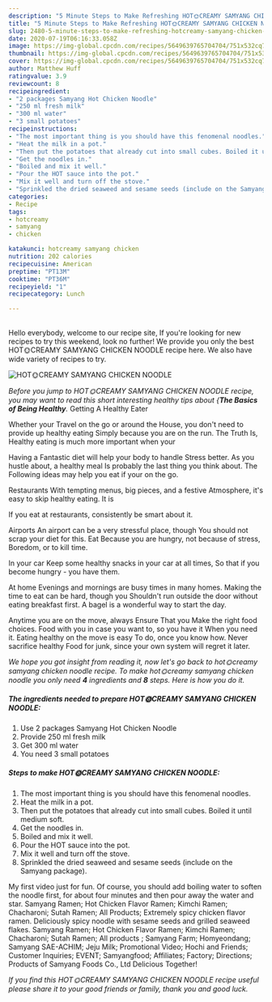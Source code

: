 ```yaml
---
description: "5 Minute Steps to Make Refreshing HOT🌞CREAMY SAMYANG CHICKEN NOODLE"
title: "5 Minute Steps to Make Refreshing HOT🌞CREAMY SAMYANG CHICKEN NOODLE"
slug: 2480-5-minute-steps-to-make-refreshing-hotcreamy-samyang-chicken-noodle
date: 2020-07-19T06:16:33.058Z
image: https://img-global.cpcdn.com/recipes/5649639765704704/751x532cq70/hot🌞creamy-samyang-chicken-noodle-recipe-main-photo.jpg
thumbnail: https://img-global.cpcdn.com/recipes/5649639765704704/751x532cq70/hot🌞creamy-samyang-chicken-noodle-recipe-main-photo.jpg
cover: https://img-global.cpcdn.com/recipes/5649639765704704/751x532cq70/hot🌞creamy-samyang-chicken-noodle-recipe-main-photo.jpg
author: Matthew Huff
ratingvalue: 3.9
reviewcount: 8
recipeingredient:
- "2 packages Samyang Hot Chicken Noodle"
- "250 ml fresh milk"
- "300 ml water"
- "3 small potatoes"
recipeinstructions:
- "The most important thing is you should have this fenomenal noodles."
- "Heat the milk in a pot."
- "Then put the potatoes that already cut into small cubes. Boiled it until medium soft."
- "Get the noodles in."
- "Boiled and mix it well."
- "Pour the HOT sauce into the pot."
- "Mix it well and turn off the stove."
- "Sprinkled the dried seaweed and sesame seeds (include on the Samyang package)."
categories:
- Recipe
tags:
- hotcreamy
- samyang
- chicken

katakunci: hotcreamy samyang chicken 
nutrition: 202 calories
recipecuisine: American
preptime: "PT13M"
cooktime: "PT36M"
recipeyield: "1"
recipecategory: Lunch

---
```

<br>
Hello everybody, welcome to our recipe site, If you're looking for new recipes to try this weekend, look no further! We provide you only the best HOT🌞CREAMY SAMYANG CHICKEN NOODLE recipe here. We also have wide variety of recipes to try.
<br>


![HOT🌞CREAMY SAMYANG CHICKEN NOODLE](https://img-global.cpcdn.com/recipes/5649639765704704/751x532cq70/hot🌞creamy-samyang-chicken-noodle-recipe-main-photo.jpg)

<i>Before you jump to HOT🌞CREAMY SAMYANG CHICKEN NOODLE recipe, you may want to read this short interesting healthy tips about {<strong>The Basics of Being Healthy</strong>.</i>
Getting A Healthy Eater

Whether your Travel on the go or around the
House, you don't need to provide up healthy eating
Simply because you are on the run. The Truth Is,
Healthy eating is much more important when your


Having a Fantastic diet will help your body to handle
Stress better. As you hustle about, a healthy meal
Is probably the last thing you think about. The
Following ideas may help you eat if your on the go.

Restaurants
With tempting menus, big pieces, and a festive
Atmosphere, it's easy to skip healthy eating. It is 


If you eat at restaurants, consistently be smart
about it.

Airports
An airport can be a very stressful place, though 
You should not scrap your diet for this. Eat
Because you are hungry, not because of stress,
Boredom, or to kill time.

In your car
Keep some healthy snacks in your car at all times,
So that if you become hungry - you have them.

At home
Evenings and mornings are busy times in many homes.
Making the time to eat can be hard, though you
Shouldn't run outside the door without eating breakfast
first. 
A bagel is a wonderful way to start the day.

Anytime you are on the move, always Ensure That you
Make the right food choices. 
Food with you in case you want to, so you have it
When you need it. Eating healthy on the move is easy
To do, once you know how. Never sacrifice healthy
Food for junk, since your own system will regret it later.


<i>We hope you got insight from reading it, now let's go back to hot🌞creamy samyang chicken noodle recipe. To make hot🌞creamy samyang chicken noodle you only need <strong>4</strong> ingredients and <strong>8</strong> steps. Here is how you do it.
</i>

##### The ingredients needed to prepare HOT🌞CREAMY SAMYANG CHICKEN NOODLE:

1. Use 2 packages Samyang Hot Chicken Noodle
1. Provide 250 ml fresh milk
1. Get 300 ml water
1. You need 3 small potatoes


##### Steps to make HOT🌞CREAMY SAMYANG CHICKEN NOODLE:

1. The most important thing is you should have this fenomenal noodles.
1. Heat the milk in a pot.
1. Then put the potatoes that already cut into small cubes. Boiled it until medium soft.
1. Get the noodles in.
1. Boiled and mix it well.
1. Pour the HOT sauce into the pot.
1. Mix it well and turn off the stove.
1. Sprinkled the dried seaweed and sesame seeds (include on the Samyang package).


My first video just for fun. Of course, you should add boiling water to soften the noodle first, for about four minutes and then pour away the water and star. Samyang Ramen; Hot Chicken Flavor Ramen; Kimchi Ramen; Chacharoni; Sutah Ramen; All Products; Extremely spicy chicken flavor ramen. Deliciously spicy noodle with sesame seeds and grilled seaweed flakes. Samyang Ramen; Hot Chicken Flavor Ramen; Kimchi Ramen; Chacharoni; Sutah Ramen; All products ; Samyang Farm; Homyeondang; Samyang SAE-ACHIM; Jeju Milk; Promotional Video; Hochi and Friends; Customer Inquiries; EVENT; Samyangfood; Affiliates; Factory; Directions; Products of Samyang Foods Co., Ltd Delicious Together! 

<i>If you find this HOT🌞CREAMY SAMYANG CHICKEN NOODLE recipe useful please share it to your good friends or family, thank you and good luck.</i>
